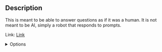 <!-- # Robot -->
## Description
This is meant to be able to answer questions as if it was a human. It is not meant to be AI, simply a robot that responds to prompts.

Link: [Link](https://agmpenguin2.github.io/main) <!-- [https://agmpenguin2.github.io/main](https://agmpenguin2.github.io/main) -->

<details>
<summary>Options</summary>

* 1r0b0t
* 1r0b0T
* 1r0B0t
* 1r0B0T
* 1R0b0t
* 1R0b0T
* 1R0B0t
* 1R0B0T

</details>
